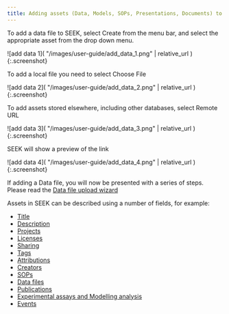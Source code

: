 ```yaml
---
title: Adding assets (Data, Models, SOPs, Presentations, Documents) to SEEK
---
```


To add a data file to SEEK, select Create from the menu bar, and select the appropriate asset from the drop down menu.

![add data 1]( "/images/user-guide/add_data_1.png" | relative_url ){:.screenshot}

To add a local file you need to select Choose File

![add data 2]( "/images/user-guide/add_data_2.png" | relative_url ){:.screenshot}

To add assets stored elsewhere, including other databases, select Remote URL

![add data 3]( "/images/user-guide/add_data_3.png" | relative_url ){:.screenshot}

SEEK will show a preview of the link

![add data 4]( "/images/user-guide/add_data_4.png" | relative_url ){:.screenshot}


If adding a Data file, you will now be presented with a series of steps. Please read the [Data file upload wizard](data-file-upload-wizard)

Assets in SEEK can be described using a number of fields, for example:

* [Title](general-attributes#title)
* [Description](general-attributes#description)
* [Projects](general-attributes#projects)
* [Licenses](licenses)
* [Sharing](general-attributes#sharing)
* [Tags](general-attributes#tags)
* [Attributions](general-attributes#attributions)
* [Creators](general-attributes#creators)
* [SOPs](general-attributes#sops)
* [Data files](general-attributes#data-files)
* [Publications](general-attributes#publications)
* [Experimental assays and Modelling analysis](general-attributes#experimental-assays-and-modelling-analysis)
* [Events](general-attributes#events)
